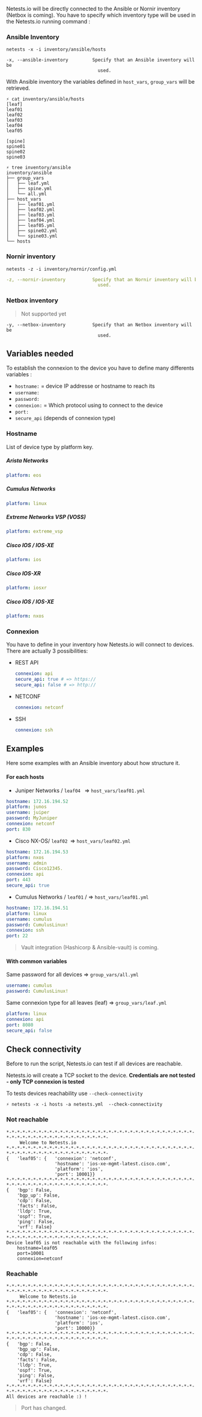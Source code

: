 Netests.io will be directly connected to the Ansible or Nornir inventory (Netbox is coming). You have to specify which inventory type will be used in the Netests.io running command :



### Ansible Inventory

```shell
netests -x -i inventory/ansible/hosts
```

```shell
-x, --ansible-inventory         Specify that an Ansible inventory will be
                                  used.
```

With Ansible inventory the variables defined in `host_vars`, `group_vars` will be retrieved.

```shell
⚡ cat inventory/ansible/hosts
[leaf]
leaf01
leaf02
leaf03
leaf04
leaf05

[spine]
spine01
spine02
spine03

⚡ tree inventory/ansible
inventory/ansible
├── group_vars
│   ├── leaf.yml
│   ├── spine.yml
│   └── all.yml
├── host_vars
│   ├── leaf01.yml
│   ├── leaf02.yml
│   ├── leaf03.yml
│   ├── leaf04.yml
│   ├── leaf05.yml
│   ├── spine02.yml
│   └── spine03.yml
└── hosts
```



### Nornir inventory

```shell
netests -z -i inventory/nornir/config.yml
```

```yaml
-z, --nornir-inventory          Specify that an Nornir inventory will be
                                  used.
```



### Netbox inventory

> Not supported yet

```shell
-y, --netbox-inventory          Specify that an Netbox inventory will be
                                  used.
```



## Variables needed

To establish the connexion to the device you have to define many differents variables :

* `hostname:` = device IP addresse or hostname to reach its
* `username:`
* `password:` 
* `connexion:` = Which protocol using to connect to the device
* `port:`
* `secure_api` (depends of connexion type)



### Hostname

List of device type by platform key.

##### Arista Networks

```yaml
platform: eos
```

##### Cumulus Networks

```yaml
platform: linux
```

##### Extreme Networks VSP (VOSS)

```yaml
platform: extreme_vsp
```

##### Cisco IOS / IOS-XE

```yaml
platform: ios
```

##### Cisco IOS-XR

```yaml
platform: iosxr
```

##### Cisco IOS / IOS-XE

```yaml
platform: nxos
```



### Connexion

You have to define in your inventory how Netests.io will connect to devices. 
There are actually 3 possibilities: 

* REST API

  ```yaml
  connexion: api
  secure_api: true # => https://
  secure_api: false # => http://
  ```

* NETCONF

  ```yaml
  connexion: netconf
  ```

* SSH

  ```yaml
  connexion: ssh
  ```



## Examples

Here some examples with an Ansible inventory about how structure it.

#### For each hosts

* Juniper Networks / `leaf04 ` => `host_vars/leaf01.yml`

```yaml
hostname: 172.16.194.52
platform: junos
username: juiper
password: MyJuniper
connexion: netconf
port: 830
```

* Cisco NX-OS/ `leaf02 `=> `host_vars/leaf02.yml`

```yaml
hostname: 172.16.194.53
platform: nxos
username: admin
password: Cisco12345.
connexion: api
port: 443
secure_api: true
```

* Cumulus Networks / `leaf01` / => `host_vars/leaf01.yml`

```yaml
hostname: 172.16.194.51
platform: linux
username: cumulus
password: CumulusLinux!
connexion: ssh
port: 22
```

> Vault integration (Hashicorp & Ansible-vault) is coming.



#### With common variables

Same password for all devices => `group_vars/all.yml`

```yaml
username: cumulus
password: CumulusLinux!
```

Same connexion type for all leaves (leaf) => `group_vars/leaf.yml`

```yaml
platform: linux
connexion: api
port: 8080
secure_api: false
```



## Check connectivity

Before to run the script, Netests.io can test if all devices are reachable.

Netests.io will create a TCP socket to the device. **Credentials are not tested - only TCP connexion is tested**

To tests devices reachability use `--check-connectivity`

```shell
⚡ netests -x -i hosts -a netests.yml  --check-connectivity
```

### Not reachable

```shell
*-*-*-*-*-*-*-*-*-*-*-*-*-*-*-*-*-*-*-*-*-*-*-*-*-*-*-*-*-*-*-*-*-*-*-*-*-*-*-*-*-*-*-*-*-*-*-*-*-*-*-*-*-*-
	 Welcome to Netests.io
*-*-*-*-*-*-*-*-*-*-*-*-*-*-*-*-*-*-*-*-*-*-*-*-*-*-*-*-*-*-*-*-*-*-*-*-*-*-*-*-*-*-*-*-*-*-*-*-*-*-*-*-*-*-
{   'leaf05': {   'connexion': 'netconf',
                  'hostname': 'ios-xe-mgmt-latest.cisco.com',
                  'platform': 'ios',
                  'port': 10001}}
*-*-*-*-*-*-*-*-*-*-*-*-*-*-*-*-*-*-*-*-*-*-*-*-*-*-*-*-*-*-*-*-*-*-*-*-*-*-*-*-*-*-*-*-*-*-*-*-*-*-*-*-*-*-
{   'bgp': False,
    'bgp_up': False,
    'cdp': False,
    'facts': False,
    'lldp': True,
    'ospf': True,
    'ping': False,
    'vrf': False}
*-*-*-*-*-*-*-*-*-*-*-*-*-*-*-*-*-*-*-*-*-*-*-*-*-*-*-*-*-*-*-*-*-*-*-*-*-*-*-*-*-*-*-*-*-*-*-*-*-*-*-*-*-*-
Device leaf05 is not reachable with the following infos:
	hostname=leaf05
	port=10001
	connexion=netconf

```

### Reachable

```Shell
*-*-*-*-*-*-*-*-*-*-*-*-*-*-*-*-*-*-*-*-*-*-*-*-*-*-*-*-*-*-*-*-*-*-*-*-*-*-*-*-*-*-*-*-*-*-*-*-*-*-*-*-*-*-
	 Welcome to Netests.io
*-*-*-*-*-*-*-*-*-*-*-*-*-*-*-*-*-*-*-*-*-*-*-*-*-*-*-*-*-*-*-*-*-*-*-*-*-*-*-*-*-*-*-*-*-*-*-*-*-*-*-*-*-*-
{   'leaf05': {   'connexion': 'netconf',
                  'hostname': 'ios-xe-mgmt-latest.cisco.com',
                  'platform': 'ios',
                  'port': 10000}}
*-*-*-*-*-*-*-*-*-*-*-*-*-*-*-*-*-*-*-*-*-*-*-*-*-*-*-*-*-*-*-*-*-*-*-*-*-*-*-*-*-*-*-*-*-*-*-*-*-*-*-*-*-*-
{   'bgp': False,
    'bgp_up': False,
    'cdp': False,
    'facts': False,
    'lldp': True,
    'ospf': True,
    'ping': False,
    'vrf': False}
*-*-*-*-*-*-*-*-*-*-*-*-*-*-*-*-*-*-*-*-*-*-*-*-*-*-*-*-*-*-*-*-*-*-*-*-*-*-*-*-*-*-*-*-*-*-*-*-*-*-*-*-*-*-
All devices are reachable :) !
```

> Port has changed.

